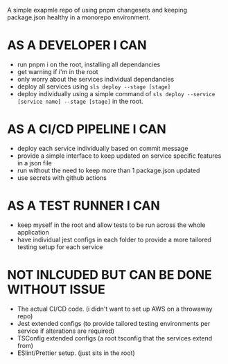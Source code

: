A simple exapmle repo of using pnpm changesets and keeping package.json healthy in a monorepo environment.

# AS A DEVELOPER I CAN

- run pnpm i on the root, installing all dependancies
- get warning if i'm in the root
- only worry about the services individual dependancies
- deploy all services using `sls deploy --stage [stage]`
- deploy individually using a simple command of `sls deploy --service [service name] --stage [stage]` in the root.

# AS A CI/CD PIPELINE I CAN

- deploy each service individually based on commit message
- provide a simple interface to keep updated on service specific features in a json file
- run without the need to keep more than 1 package.json updated
- use secrets with github actions

# AS A TEST RUNNER I CAN

- keep myself in the root and allow tests to be run across the whole application
- have individual jest configs in each folder to provide a more tailored testing setup for each service

# NOT INLCUDED BUT CAN BE DONE WITHOUT ISSUE

- The actual CI/CD code. (i didn't want to set up AWS on a throwaway repo)
- Jest extended configs (to provide tailored testing environments per service if alterations are required)
- TSConfig extended configs (a root tsconfig that the services extend from)
- ESlint/Prettier setup. (just sits in the root)
